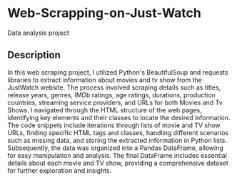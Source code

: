 # Web-Scrapping-on-Just-Watch
Data analysis project
## Description
  In this web scraping project, I utilized Python's BeautifulSoup and requests libraries to extract information about movies and tv 
  show from the JustWatch website. 
  The process involved scraping details such as titles, release years, genres, IMDb ratings, age ratings, durations, production 
  countries, streaming service providers, and URLs for both Movies and Tv Shows. 
  I navigated through the HTML structure of the web pages, identifying key elements and their classes to locate the desired 
  information. 
  The code snippets include iterations through lists of movie and TV show URLs, finding specific HTML tags and classes, handling 
  different scenarios such as missing data, and storing the extracted information in Python lists.
  Subsequently, the data was organized into a Pandas DataFrame, allowing for easy manipulation and analysis. The final DataFrame 
  includes essential details about each movie and TV show, providing a comprehensive dataset for further exploration and insights.
